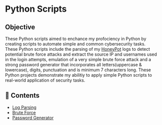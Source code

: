 # Python Scripts

## Objective

These Python scripts aimed to enchance my profociency in Python by creating scripts to automate simple and common cybersecurity tasks. These Python scripts include the parsing of my [HoneyPot](https://github.com/Frankie-Manzi/HoneyPot/blob/main/README.md) logs to detect potential brute force attacks and extract the source IP and usernames used in the login attempts, emulation of a very simple brute force attack and a strong password generator that incorporates all letters(uppercase & lowercase), digits, punctuation and is minimum 7 characters long. These Python projects demonstrate my abilitiy to apply simple Python scripts to real-world application of security tasks. 

## 📂 Contents
- [Log Parsing](./Log-Parsing-Scripts)
- [Brute Force](./Emulated-Brute-Force-Attack)
- [Password Generator](./Password-Generator)
